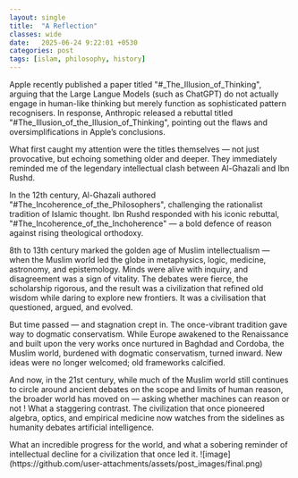 ```yaml
---
layout: single
title:  "A Reflection"
classes: wide
date:   2025-06-24 9:22:01 +0530
categories: post
tags: [islam, philosophy, history]
---
```

<p>
Apple recently published a paper titled "#_The_Illusion_of_Thinking", arguing that the Large Langue Models (such as ChatGPT) do not actually engage in human-like thinking but merely function as sophisticated pattern recognisers. In response, Anthropic released a rebuttal titled "#The_Illusion_of_the_Illusion_of_Thinking", pointing out the flaws and oversimplifications in Apple’s conclusions.
</p><p>
What first caught my attention were the titles themselves — not just provocative, but echoing something older and deeper. They immediately reminded me of the legendary intellectual clash between Al-Ghazali and Ibn Rushd. 
</p><p>
In the 12th century, Al-Ghazali authored "#The_Incoherence_of_the_Philosophers", challenging the rationalist tradition of Islamic thought. Ibn Rushd responded with his iconic rebuttal, "#The_Incoherence_of_the_Inchoherence" — a bold defence of reason against rising theological orthodoxy.
</p><p>
8th to 13th century marked the golden age of Muslim intellectualism — when the Muslim world led the globe in metaphysics, logic, medicine, astronomy, and epistemology. Minds were alive with inquiry, and disagreement was a sign of vitality. The debates were fierce, the scholarship rigorous, and the result was a civilization that refined old wisdom while daring to explore new frontiers. It was a civilisation that questioned, argued, and evolved. 
</p><p>
But time passed — and stagnation crept in. The once-vibrant tradition gave way to dogmatic conservatism. While Europe awakened to the Renaissance and built upon the very works once nurtured in Baghdad and Cordoba, the Muslim world, burdened with dogmatic conservatism, turned inward. New ideas were no longer welcomed; old frameworks calcified.
</p><p>
And now, in the 21st century, while much of the Muslim world still continues to circle around ancient debates on the scope and limits of human reason, the broader world has moved on — asking whether machines can reason or not ! What a staggering contrast. The civilization that once pioneered algebra, optics, and empirical medicine now watches from the sidelines as humanity debates artificial intelligence.
</p><p>
What an incredible progress for the world, and what a sobering reminder of intellectual decline for a civilization that once led it.
![image](https://github.com/user-attachments/assets/post_images/final.png)
</p>
